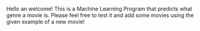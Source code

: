 Hello an welcome!
This is a Machine Learning Program that predicts what genre a movie is. 
Please feel free to test it and add some movies using the given example of a new movie!
